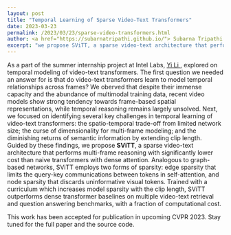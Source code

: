 ```yaml
---
layout: post
title: "Temporal Learning of Sparse Video-Text Transformers"
date: 2023-03-23
permalink: /2023/03/23/sparse-video-transformers.html
author: <a href="https://subarnatripathi.github.io/"> Subarna Tripathi </a>
excerpt: "we propose SViTT, a sparse video-text architecture that performs multi-frame reasoning with significantly lower cost than naive transformers with dense attention. Analogous to graph-based networks, SViTT employs two forms of sparsity: edge sparsity that limits the query-key communications between tokens in self-attention, and node sparsity that discards uninformative visual tokens. Trained with a curriculum which increases model sparsity with the clip length, SViTT outperforms dense transformer baselines on multiple video-text retrieval and question answering benchmarks, with a fraction of computational cost.... "  
---
```



As a part of the summer internship project at Intel Labs, <a href="https://jerryyli.github.io/"> Yi Li </a>, explored on temporal modeling of video-text transformers. The first question we needed an answer for is that do video-text transformers learn to model temporal relationships across frames? 
We oberved that despite their immense capacity and the abundance of multimodal training data, recent video models show strong tendency towards frame-based spatial representations, while temporal reasoning remains largely unsolved. Next, we focused on identifying several key challenges in temporal learning of video-text transformers: the spatio-temporal trade-off from limited network size; the curse of dimensionality for multi-frame modeling; and the diminishing returns of semantic information by extending clip length. Guided by these findings, we propose <b>SViTT</b>, a sparse video-text architecture that performs multi-frame reasoning with significantly lower cost than naive transformers with dense attention. Analogous to graph-based networks, SViTT employs two forms of sparsity: edge sparsity that limits the query-key communications between tokens in self-attention, and node sparsity that discards uninformative visual tokens. Trained with a curriculum which increases model sparsity with the clip length, SViTT outperforms dense transformer baselines on multiple video-text retrieval and question answering benchmarks, with a fraction of computational cost. 

This work has been accepted for publication in upcoming CVPR 2023. Stay tuned for the full paper and the source code. 
<!-- Code is available at <a href="https://github.com/JerryYLi/svitt"> on GiHub </a>.  -->
<!-- Figure 1 shows the time support capability for SPELL vs other methods.  -->

